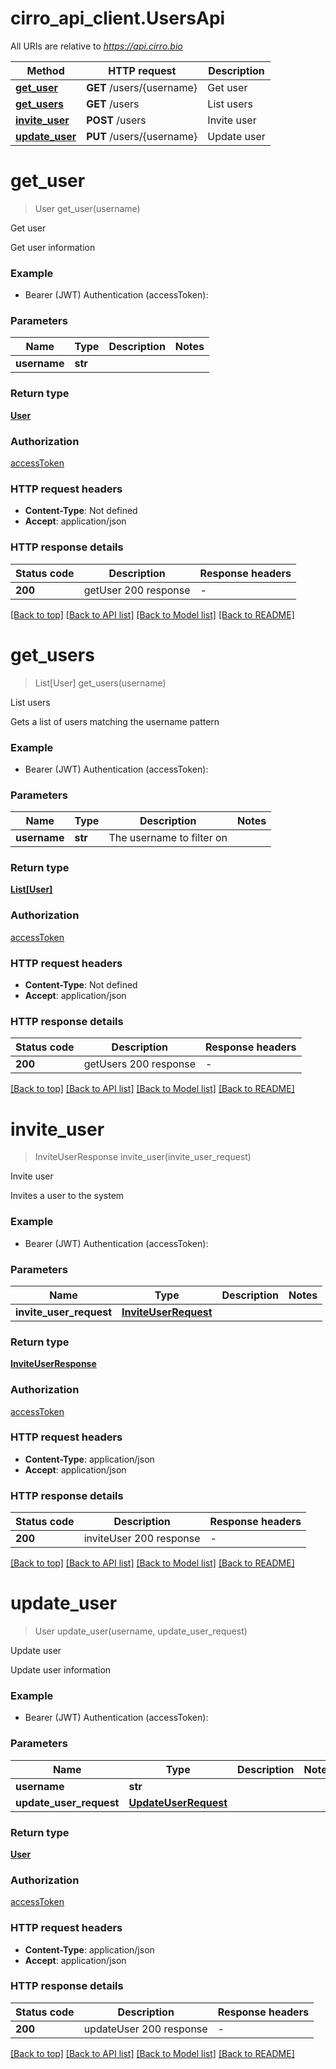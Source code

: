 # cirro_api_client.UsersApi

All URIs are relative to *https://api.cirro.bio*

Method | HTTP request | Description
------------- | ------------- | -------------
[**get_user**](UsersApi.md#get_user) | **GET** /users/{username} | Get user
[**get_users**](UsersApi.md#get_users) | **GET** /users | List users
[**invite_user**](UsersApi.md#invite_user) | **POST** /users | Invite user
[**update_user**](UsersApi.md#update_user) | **PUT** /users/{username} | Update user


# **get_user**
> User get_user(username)

Get user

Get user information

### Example

* Bearer (JWT) Authentication (accessToken):

### Parameters


Name | Type | Description  | Notes
------------- | ------------- | ------------- | -------------
 **username** | **str**|  | 

### Return type

[**User**](User.md)

### Authorization

[accessToken](../README.md#accessToken)

### HTTP request headers

 - **Content-Type**: Not defined
 - **Accept**: application/json

### HTTP response details

| Status code | Description | Response headers |
|-------------|-------------|------------------|
**200** | getUser 200 response |  -  |

[[Back to top]](#) [[Back to API list]](../README.md#documentation-for-api-endpoints) [[Back to Model list]](../README.md#documentation-for-models) [[Back to README]](../README.md)

# **get_users**
> List[User] get_users(username)

List users

Gets a list of users matching the username pattern

### Example

* Bearer (JWT) Authentication (accessToken):

### Parameters


Name | Type | Description  | Notes
------------- | ------------- | ------------- | -------------
 **username** | **str**| The username to filter on | 

### Return type

[**List[User]**](User.md)

### Authorization

[accessToken](../README.md#accessToken)

### HTTP request headers

 - **Content-Type**: Not defined
 - **Accept**: application/json

### HTTP response details

| Status code | Description | Response headers |
|-------------|-------------|------------------|
**200** | getUsers 200 response |  -  |

[[Back to top]](#) [[Back to API list]](../README.md#documentation-for-api-endpoints) [[Back to Model list]](../README.md#documentation-for-models) [[Back to README]](../README.md)

# **invite_user**
> InviteUserResponse invite_user(invite_user_request)

Invite user

Invites a user to the system

### Example

* Bearer (JWT) Authentication (accessToken):

### Parameters


Name | Type | Description  | Notes
------------- | ------------- | ------------- | -------------
 **invite_user_request** | [**InviteUserRequest**](InviteUserRequest.md)|  | 

### Return type

[**InviteUserResponse**](InviteUserResponse.md)

### Authorization

[accessToken](../README.md#accessToken)

### HTTP request headers

 - **Content-Type**: application/json
 - **Accept**: application/json

### HTTP response details

| Status code | Description | Response headers |
|-------------|-------------|------------------|
**200** | inviteUser 200 response |  -  |

[[Back to top]](#) [[Back to API list]](../README.md#documentation-for-api-endpoints) [[Back to Model list]](../README.md#documentation-for-models) [[Back to README]](../README.md)

# **update_user**
> User update_user(username, update_user_request)

Update user

Update user information

### Example

* Bearer (JWT) Authentication (accessToken):

### Parameters


Name | Type | Description  | Notes
------------- | ------------- | ------------- | -------------
 **username** | **str**|  | 
 **update_user_request** | [**UpdateUserRequest**](UpdateUserRequest.md)|  | 

### Return type

[**User**](User.md)

### Authorization

[accessToken](../README.md#accessToken)

### HTTP request headers

 - **Content-Type**: application/json
 - **Accept**: application/json

### HTTP response details

| Status code | Description | Response headers |
|-------------|-------------|------------------|
**200** | updateUser 200 response |  -  |

[[Back to top]](#) [[Back to API list]](../README.md#documentation-for-api-endpoints) [[Back to Model list]](../README.md#documentation-for-models) [[Back to README]](../README.md)

